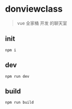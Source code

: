 # donviewclass

> vue 全家桶 开发 的聊天室

## init

    npm i

## dev

    npm run dev

## build 

    npm run build
